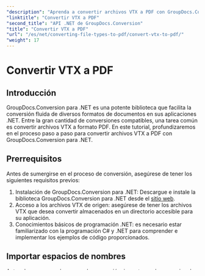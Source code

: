 ```yaml
---
"description": "Aprenda a convertir archivos VTX a PDF con GroupDocs.Conversion para .NET. Guía paso a paso con ejemplos de código para una integración perfecta."
"linktitle": "Convertir VTX a PDF"
"second_title": "API .NET de GroupDocs.Conversion"
"title": "Convertir VTX a PDF"
"url": "/es/net/converting-file-types-to-pdf/convert-vtx-to-pdf/"
"weight": 17
---
```


# Convertir VTX a PDF

## Introducción
GroupDocs.Conversion para .NET es una potente biblioteca que facilita la conversión fluida de diversos formatos de documentos en sus aplicaciones .NET. Entre la gran cantidad de conversiones compatibles, una tarea común es convertir archivos VTX a formato PDF. En este tutorial, profundizaremos en el proceso paso a paso para convertir archivos VTX a PDF con GroupDocs.Conversion para .NET.
## Prerrequisitos
Antes de sumergirse en el proceso de conversión, asegúrese de tener los siguientes requisitos previos:
1. Instalación de GroupDocs.Conversion para .NET: Descargue e instale la biblioteca GroupDocs.Conversion para .NET desde el [sitio web](https://releases.groupdocs.com/conversion/net/).
2. Acceso a los archivos VTX de origen: asegúrese de tener los archivos VTX que desea convertir almacenados en un directorio accesible para su aplicación.
3. Conocimientos básicos de programación .NET: es necesario estar familiarizado con la programación C# y .NET para comprender e implementar los ejemplos de código proporcionados.

## Importar espacios de nombres
Antes de comenzar el proceso de conversión, importemos los espacios de nombres necesarios:
```csharp
using System;
using System.IO;
using GroupDocs.Conversion.Options.Convert;
```
Ahora, desglosemos el proceso de conversión en pasos fáciles de seguir:
## Paso 1: Especifique la carpeta de salida y el nombre del archivo
```csharp
string outputFolder = "Your Document Directory";
string outputFile = Path.Combine(outputFolder, "vtx-converted-to.pdf");
```
En este paso, definimos la carpeta de salida donde se guardará el archivo PDF convertido y especificamos el nombre del archivo de salida.
## Paso 2: Cargar el archivo VTX de origen
```csharp
using (var converter = new GroupDocs.Conversion.Converter(Constants.SAMPLE_VTX))
{
    // La lógica de conversión se agregará en el siguiente paso.
}
```
Aquí, instanciamos una nueva `Converter` objeto pasando la ruta al archivo VTX de origen.
## Paso 3: Configurar las opciones de conversión
```csharp
var options = new PdfConvertOptions();
```
En este paso, creamos una instancia de `PdfConvertOptions` para especificar cualquier configuración adicional para la conversión de PDF si es necesario.
## Paso 4: Realizar la conversión
```csharp
converter.Convert(outputFile, options);
```
Aquí invocamos la `Convert` método en el `Converter` objeto, pasando la ruta del archivo de salida y las opciones de conversión como argumentos.
## Paso 5: Mostrar el estado de la conversión
```csharp
Console.WriteLine("\nConversion to PDF completed successfully.\nCheck output in {0}", outputFolder);
```
Finalmente, mostramos un mensaje de éxito indicando que el proceso de conversión se ha completado, junto con la ruta al archivo PDF de salida.

## Conclusión
En este tutorial, exploramos el proceso de conversión de archivos VTX a formato PDF con GroupDocs.Conversion para .NET. Siguiendo la guía paso a paso y utilizando los ejemplos de código proporcionados, podrá integrar fácilmente las funciones de conversión de documentos en sus aplicaciones .NET.
## Preguntas frecuentes
### ¿Puede GroupDocs.Conversion para .NET convertir otros formatos de archivos además de VTX a PDF?
Sí, GroupDocs.Conversion para .NET admite una amplia gama de formatos de archivos para la conversión, incluidos, entre otros, DOCX, XLSX, PPTX, HTML y más.
### ¿Hay una prueba gratuita disponible para GroupDocs.Conversion para .NET?
Sí, puede aprovechar una prueba gratuita de GroupDocs.Conversion para .NET desde [sitio web](https://releases.groupdocs.com/).
### ¿Dónde puedo encontrar documentación de GroupDocs.Conversion para .NET?
Puede encontrar documentación completa y tutoriales de API en [página de documentación](https://tutorials.groupdocs.com/conversion/net/).
### ¿Cómo puedo obtener licencias temporales para GroupDocs.Conversion para .NET?
Las licencias temporales se pueden obtener en la [página de licencia temporal](https://purchase.groupdocs.com/temporary-license/).
### ¿Dónde puedo obtener ayuda o hacer preguntas relacionadas con GroupDocs.Conversion para .NET?
Puedes publicar tus consultas o buscar ayuda en el [foro de soporte](https://forum.groupdocs.com/c/conversion/11).